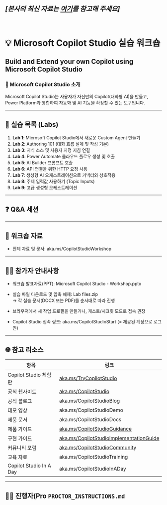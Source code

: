 ## *[본사의 최신 자료는 [여기](https://github.com/microsoft/CopilotStudioSamples/blob/main/CopilotStudioWorkshop/README.md)를 참고해 주세요]*

</br>

# 💡 Microsoft Copilot Studio 실습 워크숍

## Build and Extend your own Copilot using Microsoft Copilot Studio

### 🔹 Microsoft Copilot Studio 소개
Microsoft Copilot Studio는 사용자가 자신만의 Copilot(대화형 AI)을 만들고, Power Platform과 통합하여 자동화 및 AI 기능을 확장할 수 있는 도구입니다.

---

## 🧪 실습 목록 (Labs)

1. **Lab 1**: Microsoft Copilot Studio에서 새로운 Custom Agent 만들기  
2. **Lab 2**: Authoring 101 (대화 흐름 설계 및 작성 기본)  
3. **Lab 3**: 지식 소스 및 사용자 지정 지침 연결  
4. **Lab 4**: Power Automate 클라우드 플로우 생성 및 호출  
5. **Lab 5**: AI Builder 프롬프트 호출  
6. **Lab 6**: API 연결을 위한 HTTP 요청 사용  
7. **Lab 7**: 생성형 AI 오케스트레이션으로 커넥터와 상호작용  
8. **Lab 8**: 주제 입력값 사용하기 (Topic Inputs)  
9. **Lab 9**: 고급 생성형 오케스트레이션  

---

## ❓ Q&A 세션

---

## 📁 워크숍 자료

- 전체 자료 및 문서: aka.ms/CopilotStudioWorkshop

---

## 👨‍💻 참가자 안내사항

- 워크숍 발표자료(PPT): Microsoft Copilot Studio - Workshop.pptx

- 실습 파일 다운로드 및 압축 해제: Lab files.zip  
  → 각 실습 문서(DOCX 또는 PDF)를 순서대로 따라 진행

- 브라우저에서 새 작업 프로필을 만들거나, 게스트/시크릿 모드로 접속 권장

- Copilot Studio 접속 링크: aka.ms/CopilotStudioStart (= 제공된 계정으로 로그인)

---

## 🌐 참고 리소스

| 항목 | 링크 |
|------|------|
| Copilot Studio 체험판 | [aka.ms/TryCopilotStudio](https://aka.ms/TryCopilotStudio) |
| 공식 웹사이트 | [aka.ms/CopilotStudio](https://aka.ms/CopilotStudio) |
| 공식 블로그 | aka.ms/CopilotStudioBlog |
| 데모 영상 | aka.ms/CopilotStudioDemo |
| 제품 문서 | aka.ms/CopilotStudioDocs |
| 제품 가이드 | [aka.ms/CopilotStudioGuidance](https://aka.ms/CopilotStudioGuidance) |
| 구현 가이드 | [aka.ms/CopilotStudioImplementationGuide](https://aka.ms/CopilotStudioImplementationGuide) |
| 커뮤니티 포럼 | [aka.ms/CopilotStudioCommunity](https://aka.ms/CopilotStudioCommunity) |
| 교육 자료 | aka.ms/CopilotStudioTraining |
| Copilot Studio In A Day | aka.ms/CopilotStudioInADay |

---

## 🧑‍🏫 진행자(Pro `PROCTOR_INSTRUCTIONS.md`
